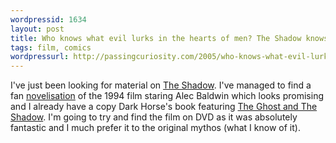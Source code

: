 ```yaml
---
wordpressid: 1634
layout: post
title: Who knows what evil lurks in the hearts of men? The Shadow knows.
tags: film, comics
wordpressurl: http://passingcuriosity.com/2005/who-knows-what-evil-lurks-in-the-hearts-of-men-the-shadow-knows/
---
```


I've just been looking for material on [The Shadow][1]. I've managed to find a
fan [novelisation][2] of the 1994 film staring Alec Baldwin which looks
promising and I already have a copy Dark Horse's book featuring [The Ghost and
The Shadow][3]. I'm going to try and find the film on DVD as it was absolutely
fantastic and I much prefer it to the original mythos (what I know of it).

[1]: http://en.wikipedia.org/wiki/The_Shadow
[2]: http://bimpco.tripod.com/novelization.html
[3]: http://www.darkhorse.com/news/pressrelease.php?id=271
